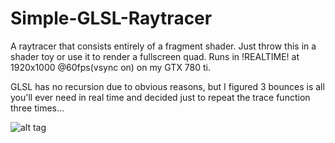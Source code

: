 Simple-GLSL-Raytracer
=====================

A raytracer that consists entirely of a fragment shader. Just throw this in a shader toy or use it to render a fullscreen quad. Runs in !REALTIME! at 1920x1000 @60fps(vsync on) on my GTX 780 ti.

GLSL has no recursion due to obvious reasons, but I figured 3 bounces is all you'll ever need in real time and decided just to repeat the trace function three times...

![alt tag](http://i.imgur.com/dSwL5r9.png)
